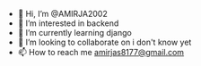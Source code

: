- 👋 Hi, I’m @AMIRJA2002
- 👀 I’m interested in backend
- 🌱 I’m currently learning django
- 💞️ I’m looking to collaborate on i don't know yet
- 📫 How to reach me amirjas8177@gmail.com

<!---
AMIRJA2002/AMIRJA2002 is a ✨ special ✨ repository because its `README.md` (this file) appears on your GitHub profile.
You can click the Preview link to take a look at your changes.
--->
